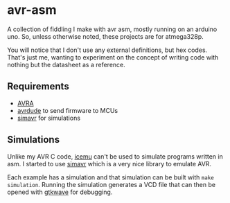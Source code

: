 # avr-asm

A collection of fiddling I make with avr asm, mostly running on an arduino uno.
So, unless otherwise noted, these projects are for atmega328p.

You will notice that I don't use any external definitions, but hex codes. That's
just me, wanting to experiment on the concept of writing code with nothing but
the datasheet as a reference.

## Requirements

* [AVRA][avra]
* [avrdude][avrdude] to send firmware to MCUs
* [simavr][simavr] for simulations

## Simulations

Unlike my AVR C code, [icemu][icemu] can't be used to simulate programs written
in asm. I started to use [simavr][simavr] which is a very nice library to
emulate AVR.

Each example has a simulation and that simulation can be built with
`make simulation`. Running the simulation generates a VCD file that can then be
opened with [gtkwave][gtkwave] for debugging.

[avra]: http://avra.sourceforge.net/
[avrdude]: https://www.nongnu.org/avrdude/
[icemu]: https://github.com/hsoft/icemu
[simavr]: https://github.com/buserror/simavr
[gtkwave]: http://gtkwave.sourceforge.net/
